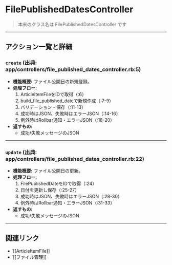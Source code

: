# FilePublishedDatesController

> 本来のクラス名は FilePublishedDatesController です

---

## アクション一覧と詳細

### `create` (出典: app/controllers/file_published_dates_controller.rb:5)

* **機能概要:**
  ファイル公開日の新規登録。
* **処理フロー:**
    1. ArticleItemFileをIDで取得（:6）
    2. build_file_published_dateで新規作成（:7-9）
    3. バリデーション・保存（:11-13）
    4. 成功時はJSON、失敗時はエラーJSON（:14-16）
    5. 例外時はRollbar通知・エラーJSON（:18-20）
* **返すもの:**
    - 成功/失敗メッセージのJSON

---

### `update` (出典: app/controllers/file_published_dates_controller.rb:22)

* **機能概要:**
  ファイル公開日の更新。
* **処理フロー:**
    1. FilePublishedDateをIDで取得（:24）
    2. 日付を更新し保存（:25-27）
    3. 成功時はJSON、失敗時はエラーJSON（:28-30）
    4. 例外時はRollbar通知・エラーJSON（:31-33）
* **返すもの:**
    - 成功/失敗メッセージのJSON

---

## 関連リンク
- [[ArticleItemFile]]
- [[ファイル管理]] 